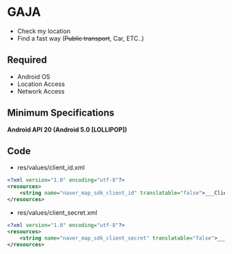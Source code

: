 # GAJA   
  * Check my location   
  * Find a fast way (~~Public transport~~, Car, ETC..)   
## Required   
  * Android OS
  * Location Access
  * Network Access   
## Minimum Specifications   
__Android API 20 (Android 5.0 [LOLLIPOP])__   

## Code
* res/values/client_id.xml
```xml
<?xml version="1.0" encoding="utf-8"?>
<resources>
    <string name="naver_map_sdk_client_id" translatable="false">___Client KEY ID___</string>
</resources>
```
* res/values/client_secret.xml
```xml
<?xml version="1.0" encoding="utf-8"?>
<resources>
    <string name="naver_map_sdk_client_secret" translatable="false">___Client KEY SECRET___</string>
</resources>
```
